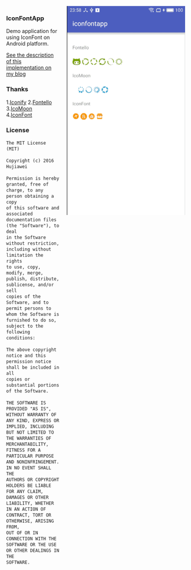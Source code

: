<img src="iconfont.gif" width="320" align="right" hspace="20">

### IconFontApp

Demo application for using IconFont on Android platform.

[See the description of this implementation on my blog](http://hujiaweibujidao.github.io/blog/2016/06/25/Ways-to-Use-Icons-on-Android-2/)

### Thanks

1.[Iconify](https://github.com/JoanZapata/android-iconify)
2.[Fontello](https://github.com/fontello/fontello)
3.[IcoMoon](https://icomoon.io/app/)
4.[IconFont](http://www.iconfont.cn/)

### License

```
The MIT License (MIT)

Copyright (c) 2016 Hujiawei

Permission is hereby granted, free of charge, to any person obtaining a copy
of this software and associated documentation files (the "Software"), to deal
in the Software without restriction, including without limitation the rights
to use, copy, modify, merge, publish, distribute, sublicense, and/or sell
copies of the Software, and to permit persons to whom the Software is
furnished to do so, subject to the following conditions:

The above copyright notice and this permission notice shall be included in all
copies or substantial portions of the Software.

THE SOFTWARE IS PROVIDED "AS IS", WITHOUT WARRANTY OF ANY KIND, EXPRESS OR
IMPLIED, INCLUDING BUT NOT LIMITED TO THE WARRANTIES OF MERCHANTABILITY,
FITNESS FOR A PARTICULAR PURPOSE AND NONINFRINGEMENT. IN NO EVENT SHALL THE
AUTHORS OR COPYRIGHT HOLDERS BE LIABLE FOR ANY CLAIM, DAMAGES OR OTHER
LIABILITY, WHETHER IN AN ACTION OF CONTRACT, TORT OR OTHERWISE, ARISING FROM,
OUT OF OR IN CONNECTION WITH THE SOFTWARE OR THE USE OR OTHER DEALINGS IN THE
SOFTWARE.
```